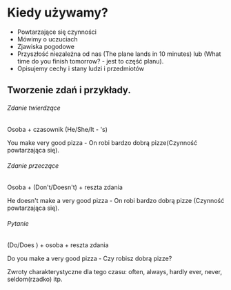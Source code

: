 # Kiedy używamy?
- Powtarzające się czynności
- Mówimy o uczuciach
- Zjawiska pogodowe
- Przyszłość niezależna od nas (The plane lands in 10 minutes) lub (What time do you finish tomorrow? - jest to część planu).
- Opisujemy cechy i stany ludzi i przedmiotów
## Tworzenie zdań i przykłady.

###### Zdanie twierdzące

Osoba + czasownik (He/She/It - 's)

You make very good pizza - On robi bardzo dobrą pizze(Czynność powtarzająca się).

###### Zdanie przeczące

Osoba + (Don't/Doesn't) + reszta zdania

He doesn't  make a very good pizza - On robi bardzo dobrą pizze (Czynność powtarzająca się).

###### Pytanie

(Do/Does ) + osoba + reszta zdania

Do you make a very good pizza - Czy robisz dobrą pizze?

Zwroty charakterystyczne dla tego czasu: often, always, hardly ever, never, seldom(rzadko) itp.


